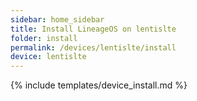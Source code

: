 ```yaml
---
sidebar: home_sidebar
title: Install LineageOS on lentislte
folder: install
permalink: /devices/lentislte/install
device: lentislte
---
```

{% include templates/device_install.md %}
